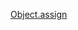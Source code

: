 [Object.assign](https://developer.mozilla.org/zh-CN/docs/Web/JavaScript/Reference/Global_Objects/Object/assign)